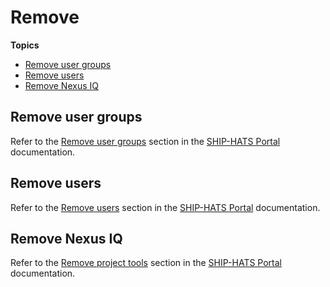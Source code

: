 # Remove

**Topics**

- [Remove user groups](#remove-user-groups)
- [Remove users](#remove-users)
- [Remove Nexus IQ](#remove-nexus-iq)


## Remove user groups

Refer to the [Remove user groups](https://docs.developer.tech.gov.sg/docs/ship-hats-portal-guide/#/manage-tools) section in the [SHIP-HATS Portal](https://docs.developer.tech.gov.sg/docs/ship-hats-portal-guide/#/) documentation.


## Remove users

Refer to the [Remove users](https://docs.developer.tech.gov.sg/docs/ship-hats-portal-guide/#/manage-tools) section in the [SHIP-HATS Portal](https://docs.developer.tech.gov.sg/docs/ship-hats-portal-guide/#/) documentation.


## Remove Nexus IQ

Refer to the [Remove project tools](https://docs.developer.tech.gov.sg/docs/ship-hats-portal-guide/#/manage-tools) section in the [SHIP-HATS Portal](https://docs.developer.tech.gov.sg/docs/ship-hats-portal-guide/#/) documentation.

